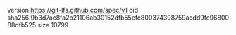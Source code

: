 version https://git-lfs.github.com/spec/v1
oid sha256:9b3d7ac8fa2b21106ab30152dfb55efc800374398759acdd9fc9680088dfb525
size 10799
